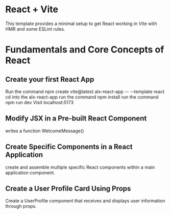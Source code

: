 # React + Vite

This template provides a minimal setup to get React working in Vite with HMR and some ESLint rules.

# Fundamentals and Core Concepts of React

## Create your first React App
Run the command npm create vite@latest alx-react-app -- --template react
cd into the alx-react-app
run the command npm install
run the command npm run dev
Visit localhost:5173

## Modify JSX in a Pre-built React Component
writes a function WelcomeMessage()

## Create Specific Components in a React Application
create and assemble multiple specific React components within a main application component.

## Create a User Profile Card Using Props
Create a UserProfile component that receives and displays user information through props.